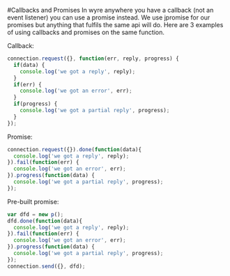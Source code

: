 #Callbacks and Promises
In wyre anywhere you have a callback (not an event listener) you can use a promise instead.  We use jpromise for our promises but anything that fulfils the same api will do.  Here are 3 examples of using callbacks and promises on the same function.

Callback:
```js
connection.request({}, function(err, reply, progress) {
  if(data) {
    console.log('we got a reply', reply);
  }
  if(err) {
    console.log('we got an error', err);
  }
  if(progress) {
    console.log('we got a partial reply', progress);
  }
});
```

Promise:
```js
connection.request({}).done(function(data){
  console.log('we got a reply', reply);
}).fail(function(err) {
  console.log('we got an error', err);
}).progress(function(data) {
  console.log('we got a partial reply', progress);
});
```

Pre-built promise:
```js
var dfd = new p();
dfd.done(function(data){
  console.log('we got a reply', reply);
}).fail(function(err) {
  console.log('we got an error', err);
}).progress(function(data) {
  console.log('we got a partial reply', progress);
});
connection.send({}, dfd);
```